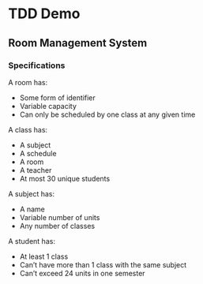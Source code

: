 # TDD Demo
## Room Management System

### Specifications
A room has:
+ Some form of identifier
+ Variable capacity
+ Can only be scheduled by one class at any given time

A class has:
+ A subject
+ A schedule
+ A room
+ A teacher
+ At most 30 unique students

A subject has:
+ A name
+ Variable number of units
+ Any number of classes

A student has:
+ At least 1 class
+ Can’t have more than 1 class with the same subject
+ Can’t exceed 24 units in one semester
